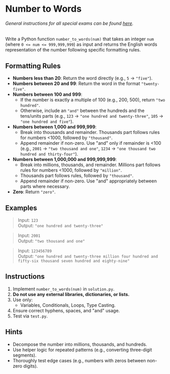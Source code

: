 # Number to Words

###### General instructions for all special exams can be found [here](../prelim.md).

Write a Python function `number_to_words(num)` that takes an integer `num` (where `0 <= num <= 999,999,999`) as input and returns the English words representation of the number following specific formatting rules.

## Formatting Rules

- **Numbers less than 20**: Return the word directly (e.g., `5` → `"five"`).
- **Numbers between 20 and 99**: Return the word in the format `"twenty-five"`.
- **Numbers between 100 and 999**:
  - If the number is exactly a multiple of 100 (e.g., 200, 500), return `"two hundred"`.
  - Otherwise, include an `"and"` between the hundreds and the tens/units parts (e.g., `123` → `"one hundred and twenty-three"`, `105` → `"one hundred and five"`).
- **Numbers between 1,000 and 999,999**:
  - Break into thousands and remainder. Thousands part follows rules for numbers <1000, followed by `"thousand"`.
  - Append remainder if non-zero. Use "and" only if remainder is <100 (e.g., `2001` → `"two thousand and one"`, `1234` → `"one thousand two hundred and thirty-four"`).
- **Numbers between 1,000,000 and 999,999,999**:
  - Break into millions, thousands, and remainder. Millions part follows rules for numbers <1000, followed by `"million"`.
  - Thousands part follows rules, followed by `"thousand"`.
  - Append remainder if non-zero. Use "and" appropriately between parts where necessary.
- **Zero**: Return `"zero"`.

## Examples

> Input: `123`  
> Output: `"one hundred and twenty-three"`

> Input: `2001`  
> Output: `"two thousand and one"`

> Input: `123456789`  
> Output: `"one hundred and twenty-three million four hundred and fifty-six thousand seven hundred and eighty-nine"`

## Instructions

1. Implement `number_to_words(num)` in `solution.py`.
2. **Do not use any external libraries, dictionaries, or lists.**
3. Use only:
   - Variables, Conditionals, Loops, Type Casting.
4. Ensure correct hyphens, spaces, and "and" usage.
5. Test via `test.py`.

## Hints

- Decompose the number into millions, thousands, and hundreds.
- Use helper logic for repeated patterns (e.g., converting three-digit segments).
- Thoroughly test edge cases (e.g., numbers with zeros between non-zero digits).
